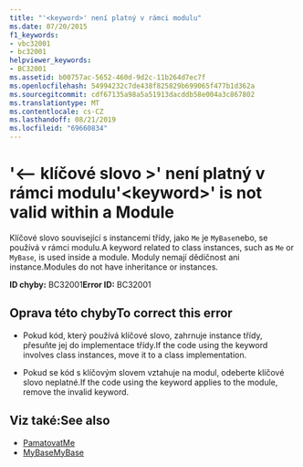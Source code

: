 ```yaml
---
title: "'<keyword>' není platný v rámci modulu"
ms.date: 07/20/2015
f1_keywords:
- vbc32001
- bc32001
helpviewer_keywords:
- BC32001
ms.assetid: b00757ac-5652-460d-9d2c-11b264d7ec7f
ms.openlocfilehash: 54994232c7de438f825829b699065f477b1d362a
ms.sourcegitcommit: cdf67135a98a5a51913dacddb58e004a3c867802
ms.translationtype: MT
ms.contentlocale: cs-CZ
ms.lasthandoff: 08/21/2019
ms.locfileid: "69660834"
---
```

# <a name="keyword-is-not-valid-within-a-module"></a><span data-ttu-id="acb0b-102">'\<– klíčové slovo >' není platný v rámci modulu</span><span class="sxs-lookup"><span data-stu-id="acb0b-102">'\<keyword>' is not valid within a Module</span></span>
<span data-ttu-id="acb0b-103">Klíčové slovo související s instancemi třídy, jako `Me` je `MyBase`nebo, se používá v rámci modulu.</span><span class="sxs-lookup"><span data-stu-id="acb0b-103">A keyword related to class instances, such as `Me` or `MyBase`, is used inside a module.</span></span> <span data-ttu-id="acb0b-104">Moduly nemají dědičnost ani instance.</span><span class="sxs-lookup"><span data-stu-id="acb0b-104">Modules do not have inheritance or instances.</span></span>  
  
 <span data-ttu-id="acb0b-105">**ID chyby:** BC32001</span><span class="sxs-lookup"><span data-stu-id="acb0b-105">**Error ID:** BC32001</span></span>  
  
## <a name="to-correct-this-error"></a><span data-ttu-id="acb0b-106">Oprava této chyby</span><span class="sxs-lookup"><span data-stu-id="acb0b-106">To correct this error</span></span>  
  
- <span data-ttu-id="acb0b-107">Pokud kód, který používá klíčové slovo, zahrnuje instance třídy, přesuňte jej do implementace třídy.</span><span class="sxs-lookup"><span data-stu-id="acb0b-107">If the code using the keyword involves class instances, move it to a class implementation.</span></span>  
  
- <span data-ttu-id="acb0b-108">Pokud se kód s klíčovým slovem vztahuje na modul, odeberte klíčové slovo neplatné.</span><span class="sxs-lookup"><span data-stu-id="acb0b-108">If the code using the keyword applies to the module, remove the invalid keyword.</span></span>  
  
## <a name="see-also"></a><span data-ttu-id="acb0b-109">Viz také:</span><span class="sxs-lookup"><span data-stu-id="acb0b-109">See also</span></span>

- [<span data-ttu-id="acb0b-110">Pamatovat</span><span class="sxs-lookup"><span data-stu-id="acb0b-110">Me</span></span>](../programming-guide/program-structure/me-my-mybase-and-myclass.md#me)
- [<span data-ttu-id="acb0b-111">MyBase</span><span class="sxs-lookup"><span data-stu-id="acb0b-111">MyBase</span></span>](../programming-guide/program-structure/me-my-mybase-and-myclass.md#mybase)
